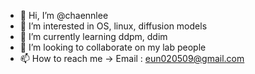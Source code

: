- 👋 Hi, I’m @chaennlee
- 👀 I’m interested in OS, linux, diffusion models
- 🌱 I’m currently learning ddpm, ddim
- 💞️ I’m looking to collaborate on my lab people
- 📫 How to reach me -> Email : eun020509@gmail.com

